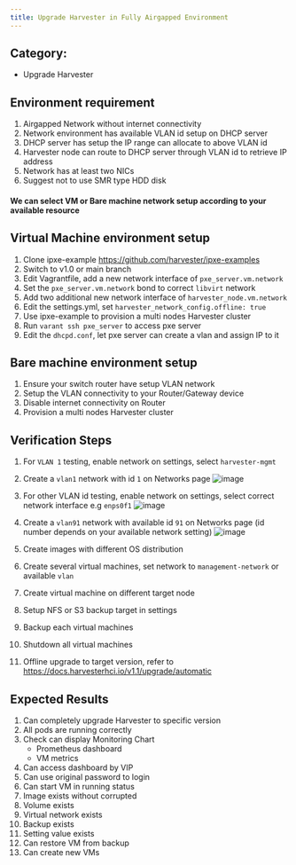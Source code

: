 ```yaml
---
title: Upgrade Harvester in Fully Airgapped Environment
---
```


## Category: 
* Upgrade Harvester

## Environment requirement
1. Airgapped Network without internet connectivity
1. Network environment has available VLAN id setup on DHCP server
1. DHCP server has setup the IP range can allocate to above VLAN id
1. Harvester node can route to DHCP server through VLAN id to retrieve IP address
1. Network has at least two NICs
1. Suggest not to use SMR type HDD disk

#### We can select VM or Bare machine network setup according to your available resource

## Virtual Machine environment setup
1. Clone ipxe-example https://github.com/harvester/ipxe-examples
1. Switch to v1.0 or main branch
1. Edit Vagrantfile, add a new network interface of `pxe_server.vm.network` 
1. Set the `pxe_server.vm.network` bond to correct `libvirt` network
1. Add two additional new network interface of `harvester_node.vm.network`
1. Edit the settings.yml, set `harvester_network_config.offline: true`
1. Use ipxe-example to provision a multi nodes Harvester cluster
1. Run `varant ssh pxe_server` to access pxe server 
1. Edit the `dhcpd.conf`, let pxe server can create a vlan and assign IP to it 

## Bare machine environment setup
1. Ensure your switch router have setup VLAN network
1. Setup the VLAN connectivity to your Router/Gateway device
1. Disable internet connectivity on Router 
1. Provision a multi nodes Harvester cluster


## Verification Steps
1. For `VLAN 1` testing, enable network on settings, select `harvester-mgmt`
1. Create a `vlan1` network with id `1` on Networks page 
    ![image](https://user-images.githubusercontent.com/29251855/201606104-a1e23fd0-f04b-409e-818e-d1c514fea4e5.png)
1. For other VLAN id testing, enable network on settings, select correct network interface e.g `enps0f1`
    ![image](https://user-images.githubusercontent.com/29251855/201609582-d9e129f2-1c1e-416f-b878-9df4903ad2e2.png)
1. Create a `vlan91` network with available id `91` on Networks page (id number depends on your available network setting)
    ![image](https://user-images.githubusercontent.com/29251855/201609880-22bf619c-d215-403a-8299-63c62934cfe2.png)

1. Create images with different OS distribution
1. Create several virtual machines, set network to `management-network` or available `vlan` 
1. Create virtual machine on different target node
1. Setup NFS or S3 backup target in settings
1. Backup each virtual machines
1. Shutdown all virtual machines
1. Offline upgrade to target version, refer to https://docs.harvesterhci.io/v1.1/upgrade/automatic


## Expected Results
1. Can completely upgrade Harvester to specific version
1. All pods are running correctly
1. Check can display Monitoring Chart 
   - Prometheus dashboard
   - VM metrics
1. Can access dashboard by VIP
1. Can use original password to login
1. Can start VM in running status
1. Image exists without corrupted
1. Volume exists
1. Virtual network exists
1. Backup exists
1. Setting value exists
1. Can restore VM from backup
1. Can create new VMs



